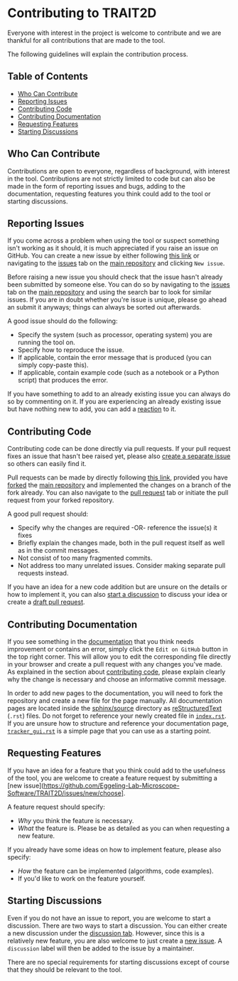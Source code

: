 # Contributing to TRAIT2D

Everyone with interest in the project is welcome to contribute and we are thankful for all contributions that are made to the tool.

The following guidelines will explain the contribution process.

## Table of Contents

* [Who Can Contribute](#who-can-contribute)
* [Reporting Issues](#reporting-issues)
* [Contributing Code](#contributing-code)
* [Contributing Documentation](#contributing-documentation)
* [Requesting Features](#requesting-features)
* [Starting Discussions](#starting-discussions)

## Who Can Contribute

Contributions are open to everyone, regardless of background, with interest in the tool. Contributions are not strictly limited to code but can also be made in the form of reporting issues and bugs, adding to the documentation, requesting features you think could add to the tool or starting discussions.

## Reporting Issues

If you come across a problem when using the tool or suspect something isn't working as it should, it is much appreciated if you raise an issue on GitHub. You can create a new issue by either following [this link](https://github.com/Eggeling-Lab-Microscope-Software/TRAIT2D/issues/new/choose) or navigating to the [issues](https://github.com/Eggeling-Lab-Microscope-Software/TRAIT2D/issues) tab on the [main repository](https://github.com/Eggeling-Lab-Microscope-Software/TRAIT2D) and clicking `New issue`.

Before raising a new issue you should check that the issue hasn't already been submitted by someone else. You can do so by navigating to the [issues](https://github.com/Eggeling-Lab-Microscope-Software/TRAIT2D/issues) tab on the [main repository](https://github.com/Eggeling-Lab-Microscope-Software/TRAIT2D) and using the search bar to look for similar issues. If you are in doubt whether you're issue is unique, please go ahead an submit it anyways; things can always be sorted out afterwards.

A good issue should do the following:

* Specify the system (such as processor, operating system) you are running the tool on.
* Specify how to reproduce the issue.
* If applicable, contain the error message that is produced (you can simply copy-paste this).
* If applicable, contain example code (such as a notebook or a Python script) that produces the error.

If you have something to add to an already existing issue you can always do so by commenting on it. If you are experiencing an already existing issue but have nothing new to add, you can add a [reaction](https://github.blog/2016-03-10-add-reactions-to-pull-requests-issues-and-comments/) to it.

## Contributing Code

Contributing code can be done directly via pull requests. If your pull request fixes an issue that hasn't bee raised yet, please also [create a separate issue](#reporting-issues) so others can easily find it.

Pull requests can be made by directly following [this link](https://github.com/Eggeling-Lab-Microscope-Software/TRAIT2D/compare), provided you have [forked](https://docs.github.com/en/get-started/quickstart/fork-a-repo) the [main repository](https://github.com/Eggeling-Lab-Microscope-Software/TRAIT2D) and implemented the changes on a branch of the fork already. You can also navigate to the [pull request](https://github.com/Eggeling-Lab-Microscope-Software/TRAIT2D/pulls) tab or initiate the pull request from your forked repository.

A good pull request should:

* Specify why the changes are required -OR- reference the issue(s) it fixes
* Briefly explain the changes made, both in the pull request itself as well as in the commit messages.
* Not consist of too many fragmented commits.
* Not address too many unrelated issues. Consider making separate pull requests instead.

If you have an idea for a new code addition but are unsure on the details or how to implement it, you can also [start a discussion](#starting-discussions) to discuss your idea or create a [draft pull request](https://github.blog/2019-02-14-introducing-draft-pull-requests/).

## Contributing Documentation

If you see something in the [documentation](https://eggeling-lab-microscope-software.github.io/TRAIT2D/) that you think needs improvement or contains an error, simply click the `Edit on GitHub` button in the top right corner. This will allow you to edit the corresponding file directly in your browser and create a pull request with any changes you've made. As explained in the section about [contributing code](#contributing-code), please explain clearly why the change is necessary and choose an informative commit message.

In order to add new pages to the documentation, you will need to fork the repository and create a new file for the page manually. All documentation pages are located inside the [sphinx/source](https://github.com/Eggeling-Lab-Microscope-Software/TRAIT2D/tree/master/sphinx/source) directory as [reStructuredText](https://www.sphinx-doc.org/en/master/usage/restructuredtext/basics.html) (`.rst`) files. Do not forget to reference your newly created file in [`index.rst`](https://github.com/Eggeling-Lab-Microscope-Software/TRAIT2D/blob/master/sphinx/source/index.rst). If you are unsure how to structure and reference your documentation page, [`tracker_gui.rst`](https://raw.githubusercontent.com/Eggeling-Lab-Microscope-Software/TRAIT2D/master/sphinx/source/tracker_gui.rst) is a simple page that you can use as a starting point.

## Requesting Features

If you have an idea for a feature that you think could add to the usefulness of the tool, you are welcome to create a feature request by submitting a [new issue](https://github.com/Eggeling-Lab-Microscope-Software/TRAIT2D/issues/new/choose].

A feature request should specify:

* *Why* you think the feature is necessary.
* *What* the feature is. Please be as detailed as you can when requesting a new feature.

If you already have some ideas on how to implement feature, please also specify:

* *How* the feature can be implemented (algorithms, code examples).
* If you'd like to work on the feature yourself.

## Starting Discussions

Even if you do not have an issue to report, you are welcome to start a discussion. There are two ways to start a discussion. You can either create a new discussion under the [discussion tab](https://github.com/Eggeling-Lab-Microscope-Software/TRAIT2D/discussions). However, since this is a relatively new feature, you are also welcome to just create a [new issue](https://github.com/Eggeling-Lab-Microscope-Software/TRAIT2D/issues/new/choose). A `discussion` label will then be added to the issue by a maintainer.

There are no special requirements for starting discussions except of course that they should be relevant to the tool.